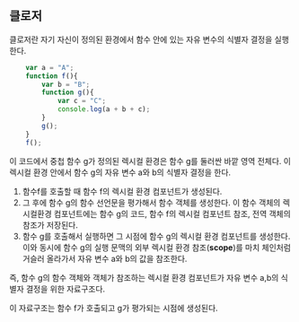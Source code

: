 ## 클로저

클로저란 자기 자신이 정의된 환경에서 함수 안에 있는 자유 변수의 식별자 결정을 실행한다. 

```javascript
    var a = "A";
    function f(){
        var b = "B";
        function g(){
            var c = "C";
            console.log(a + b + c);
        }
        g();
    }
    f();
```
이 코드에서 중첩 함수 g가 정의된 렉시컬 환경은 함수 g를 둘러싼 바깥 영역 전체다. 이 렉시컬 환경 안에서 함수 g의 자유 변수 a와 b의 식별자 결정을 한다.

1. 함수f를 호출할 때 함수 f의 렉시컬 환경 컴포넌트가 생성된다.
2. 그 후에 함수 g의 함수 선언문을 평가해서 함수 객체를 생성한다. 이 함수 객체의 렉시컬환경 컴포넌트에는 함수 g의 코드, 함수 f의 렉시컬 컴포넌트 참조, 전역 객체의 참조가 저장된다.
3. 함수 g를 호출해서 실행하면 그 시점에 함수 g의 렉시컬 환경 컴포넌트를 생성한다. 이와 동시에 함수 g의 실행 문맥의 외부 렉시컬 환경 참조(__scope__)를 마치 체인처럼 거슬러 올라가서 자유 변수 a와 b의 값을 참조한다.

즉, 함수 g의 함수 객체와 객체가 참조하는 렉시컬 환경 컴포넌트가 자유 변수 a,b의 식별자 결정을 위한 자료구조다.

이 자료구조는 함수 f가 호출되고 g가 평가되는 시점에 생성된다.
